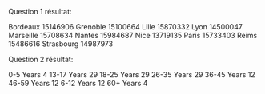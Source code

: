 Question 1 résultat:

Bordeaux    15146906
Grenoble    15100664
Lille       15870332
Lyon        14500047
Marseille   15708634
Nantes      15984687
Nice        13719135
Paris       15733403
Reims       15486616
Strasbourg  14987973

Question 2 résultat:

0-5 Years       4
13-17 Years     29
18-25 Years     29
26-35 Years     29
36-45 Years     12
46-59 Years     12
6-12 Years      12
60+ Years       4

